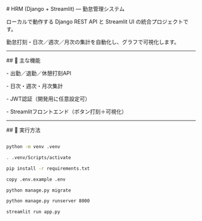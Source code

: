 \# HRM (Django + Streamlit) — 勤怠管理システム



ローカルで動作する Django REST API と Streamlit UI の統合プロジェクトです。

勤怠打刻・日次／週次／月次の集計を自動化し、グラフで可視化します。



---



\## 🧩 主な機能

\- 出勤／退勤／休憩打刻API

\- 日次・週次・月次集計

\- JWT認証（開発用に任意設定可）

\- Streamlitフロントエンド（ボタン打刻＋可視化）



---



\## 🚀 実行方法

```bash

python -m venv .venv

. .venv/Scripts/activate

pip install -r requirements.txt

copy .env.example .env

python manage.py migrate

python manage.py runserver 8000

streamlit run app.py

